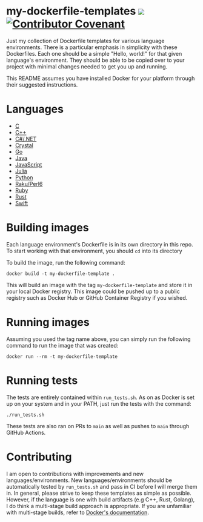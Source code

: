 # my-dockerfile-templates ![](https://github.com/cameronbroe/my-dockerfile-templates/actions/workflows/test.yml/badge.svg?branch=main) [![Contributor Covenant](https://img.shields.io/badge/Contributor%20Covenant-2.1-4baaaa.svg)](code_of_conduct.md) 
Just my collection of Dockerfile templates for various language environments. There is a particular emphasis in simplicity with these Dockerfiles. Each one should be a simple "Hello, world!" for that given language's environment. They should be able to be copied over to your project with minimal changes needed to get you up and running.

This README assumes you have installed Docker for your platform through their suggested instructions.

# Languages

* [C](c-cmake/Dockerfile)
* [C++](cpp-cmake/Dockerfile)
* [C#/.NET](dotnet/Dockerfile)
* [Crystal](crystal/Dockerfile)
* [Go](golang/Dockerfile)
* [Java](java/Dockerfile)
* [JavaScript](nodejs/Dockerfile)
* [Julia](julia/Dockerfile)
* [Python](python/Dockerfile)
* [Raku/Perl6](raku/Dockerfile)
* [Ruby](ruby/Dockerfile)
* [Rust](rust/Dockerfile)
* [Swift](swift/Dockerfile)

# Building images

Each language environment's Dockerfile is in its own directory in this repo. To start working with that environment, you should `cd` into its directory

To build the image, run the following command:

`docker build -t my-dockerfile-template .`

This will build an image with the tag `my-dockerfile-template` and store it in your local Docker registry. This image could be pushed up to a public registry such as Docker Hub or GitHub Container Registry if you wished.

# Running images

Assuming you used the tag name above, you can simply run the following command to run the image that was created:

`docker run --rm -t my-dockerfile-template`

# Running tests

The tests are entirely contained within `run_tests.sh`. As on as Docker is set up on your system and in your PATH, just run the tests with the command:

`./run_tests.sh`

These tests are also ran on PRs to `main` as well as pushes to `main` through GitHub Actions.

# Contributing

I am open to contributions with improvements and new languages/environments. New languages/environments should be automatically tested by `run_tests.sh` and pass in CI before I will merge them in. In general, please strive to keep these templates as simple as possible. However, if the language is one with build artifacts (e.g C++, Rust, Golang), I do think a multi-stage build approach is appropriate. If you are unfamiliar with multi-stage builds, refer to [Docker's documentation](https://docs.docker.com/develop/develop-images/multistage-build/).